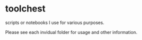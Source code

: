 # toolchest
scripts or notebooks I use for various purposes. 

Please see each invidual folder for usage and other information.
